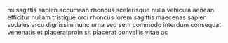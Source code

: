mi sagittis sapien accumsan rhoncus scelerisque nulla vehicula aenean efficitur
nullam tristique orci rhoncus lorem sagittis maecenas sapien sodales arcu
dignissim nunc urna sed sem commodo interdum consequat venenatis et
placeratproin sit placerat convallis vitae ac